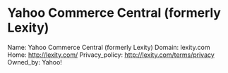 
# Yahoo Commerce Central (formerly Lexity)

Name: Yahoo Commerce Central (formerly Lexity)
Domain: lexity.com
Home: http://lexity.com/
Privacy_policy: http://lexity.com/terms/privacy
Owned_by: Yahoo!
